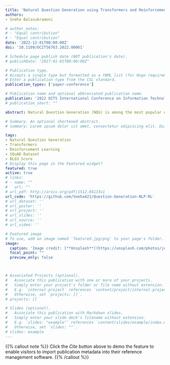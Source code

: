 ```yaml
---
title: 'Natural Question Generation using Transformers and Reinforcement Learning'
authors:
- Sneha Balasubramoni

# author_notes:
# - "Equal contribution"
# - "Equal contribution"
date: '2022-12-01T00:00:00Z'
doi: '10.1109/OCIT56763.2022.00061'

# Schedule page publish date (NOT publication's date).
# publishDate: "2017-01-01T00:00:00Z"

# Publication type.
# Accepts a single type but formatted as a YAML list (for Hugo requirements).
# Enter a publication type from the CSL standard.
publication_types: ['paper-conference']

# Publication name and optional abbreviated publication name.
publication: '2022 OITS International Conference on Information Technology (OCIT)'
# publication_short: ""

abstract: Natural Question Generation (NQG) is among the most popular open research problems in Natural Language Processing (NLP) alongside Neural Machine Translation, Open Domain Chatbots, etc. Among the many approaches taken up to solve this problem, neural networks have been deemed the benchmark in this particular research area. This paper aims at adopting a generator - evaluator framework in a neural network architecture to allow additional focus on the context of the content used for framing a question. The generator uses NLP architectures like transformers (T5) to generate a question given a context while the evaluator uses Reinforcement Learning (RL) to check the correctness of the generated question. The involvement of RL has improved the results (as shown in Table 2), and there is increased computational efficiency as the training is coupled with the policy of RL. This turns the problem into a reinforcement learning task and allows for the generation of a wide range of questions for the same context-answer pair. The given algorithm is tested on the benchmark dataset - SQuAD with BLEU score as the evaluation metric.

# Summary. An optional shortened abstract.
# summary: Lorem ipsum dolor sit amet, consectetur adipiscing elit. Duis posuere tellus ac convallis placerat. Proin tincidunt magna sed ex sollicitudin condimentum.

tags:
- Natural Question Generation
- Transformers
- Reinforcement Learning
- SQuAD Dataset
- BLEU Score
# Display this page in the Featured widget?
featured: true
active: true
# links:
# - name: ""
#   url: ""
# url_pdf: http://arxiv.org/pdf/1512.04133v1
url_code: 'https://github.com/Sneha421/Question-Generation-NLP-RL'
# url_dataset: ''
# url_poster: ''
# url_project: ''
# url_slides: ''
# url_source: ''
# url_video: ''

# Featured image
# To use, add an image named `featured.jpg/png` to your page's folder. 
image:
  caption: 'Image credit: [**Unsplash**](https://unsplash.com/photos/jdD8gXaTZsc)'
  focal_point: ""
  preview_only: false



# Associated Projects (optional).
#   Associate this publication with one or more of your projects.
#   Simply enter your project's folder or file name without extension.
#   E.g. `internal-project` references `content/project/internal-project/index.md`.
#   Otherwise, set `projects: []`.
# projects: []

# Slides (optional).
#   Associate this publication with Markdown slides.
#   Simply enter your slide deck's filename without extension.
#   E.g. `slides: "example"` references `content/slides/example/index.md`.
#   Otherwise, set `slides: ""`.
# slides: example
---
```


{{% callout note %}}
Click the *Cite* button above to demo the feature to enable visitors to import publication metadata into their reference management software.
{{% /callout %}}
